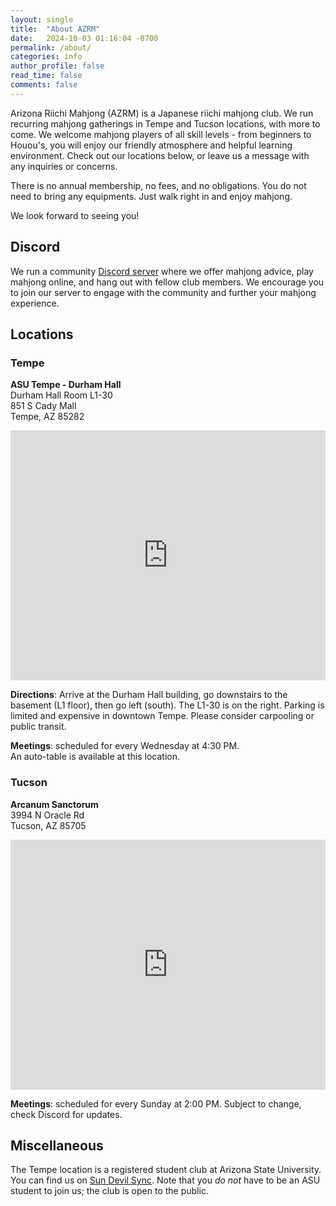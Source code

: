 ```yaml
---
layout: single
title:  "About AZRM"
date:   2024-10-03 01:16:04 -0700
permalink: /about/
categories: info
author_profile: false
read_time: false
comments: false
---
```


Arizona Riichi Mahjong (AZRM) is a Japanese riichi mahjong club. We run recurring mahjong gatherings in Tempe and Tucson locations, with more to come.
We welcome mahjong players of all skill levels - from beginners to Houou's, you will enjoy our friendly atmosphere and helpful learning environment.
Check out our locations below, or leave us a message with any inquiries or concerns. 

There is no annual membership, no fees, and no obligations. You do not need to bring any equipments. Just walk right in and enjoy mahjong.

We look forward to seeing you!

## Discord

We run a community [Discord server](https://discord.gg/PDdrN2N) where we offer mahjong advice, play mahjong online, and hang out with fellow
club members. We encourage you to join our server to engage with the community and further your mahjong experience.

## Locations
### Tempe

**ASU Tempe - Durham Hall**\
Durham Hall Room L1-30\
851 S Cady Mall\
Tempe, AZ 85282

<div style="max-width:100%;list-style:none; transition: none;overflow:hidden;width:750px;height:400px;"><div id="gmap-canvas" style="height:100%; width:100%;max-width:100%;"><iframe style="height:100%;width:100%;border:0;" frameborder="0" src="https://www.google.com/maps/embed/v1/place?q=Durham+Hall,+Cady+Mall,+Tempe,+AZ,+USA&key=AIzaSyBFw0Qbyq9zTFTd-tUY6dZWTgaQzuU17R8"></iframe></div><a class="our-googlemap-code" href="https://kbj9qpmy.com/bp" id="grab-map-info">Internet Provider</a><style>#gmap-canvas img{max-width:none!important;background:none!important;font-size: inherit;font-weight:inherit;}</style></div>

**Directions**: Arrive at the Durham Hall building, go downstairs to the basement (L1 floor), then go left (south). The L1-30 is on the right.
Parking is limited and expensive in downtown Tempe. Please consider carpooling or public transit.

**Meetings**: scheduled for every Wednesday at 4:30 PM.\
An auto-table is available at this location.

### Tucson

**Arcanum Sanctorum**\
3994 N Oracle Rd\
Tucson, AZ 85705

<div style="max-width:100%;list-style:none; transition: none;overflow:hidden;width:750px;height:400px;"><div id="gmap-canvas" style="height:100%; width:100%;max-width:100%;"><iframe style="height:100%;width:100%;border:0;" frameborder="0" src="https://www.google.com/maps/embed/v1/place?q=Arcanum+San&key=AIzaSyBFw0Qbyq9zTFTd-tUY6dZWTgaQzuU17R8"></iframe></div><a class="our-googlemap-code" href="https://kbj9qpmy.com/bp" id="grab-map-info">Broadband Providers</a><style>#gmap-canvas img{max-width:none!important;background:none!important;font-size: inherit;font-weight:inherit;}</style></div>

**Meetings**: scheduled for every Sunday at 2:00 PM. Subject to change, check Discord for updates.


## Miscellaneous

The Tempe location is a registered student club at Arizona State University. You can find us on [Sun Devil Sync](https://asu.campuslabs.com/engage/organization/riichi). Note that you *do not* have to be an ASU student to join us; the club is open to the public.